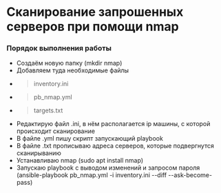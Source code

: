 Сканирование запрошенных серверов при помощи nmap
===

### Порядок выполнения работы
- Создаём новую папку (mkdir nmap)
- Добавляем туда необходимые файлы
* > inventory.ini
* > pb_nmap.yml
* > targets.txt
- Редактирую файл .ini, в нём располагается ip машины, с которой происходит сканирование
- В файле .yml пишу скрипт запускающий playbook
- В файле .txt прописываю адреса серверов, которые подвергнутся сканирыванию
- Устанавливаю nmap (sudo apt install nmap)
- Запускаю playbook с выводом изменений и запросом пароля (ansible-playbook pb_nmap.yml -i inventory.ini --diff --ask-become-pass)
